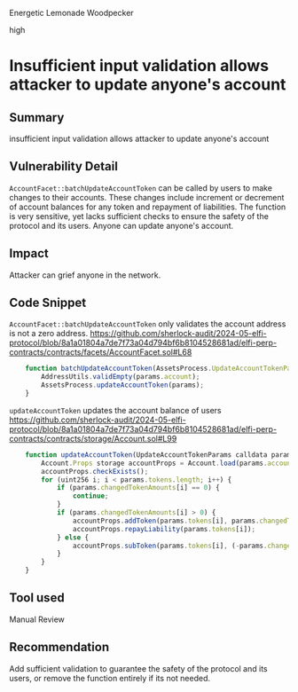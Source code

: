 Energetic Lemonade Woodpecker

high

# Insufficient input validation allows attacker to update anyone's account

## Summary
insufficient input validation allows attacker to update anyone's account


## Vulnerability Detail
`AccountFacet::batchUpdateAccountToken` can be called by users to make changes to their accounts. These changes include increment or decrement of account balances for any token and repayment of liabilities. The function is very sensitive, yet lacks sufficient checks to ensure the safety of the protocol and its users. Anyone can update anyone's account.

## Impact
Attacker can grief anyone in the network.

## Code Snippet
`AccountFacet::batchUpdateAccountToken` only validates the account address is not a zero address.
https://github.com/sherlock-audit/2024-05-elfi-protocol/blob/8a1a01804a7de7f73a04d794bf6b8104528681ad/elfi-perp-contracts/contracts/facets/AccountFacet.sol#L68
```js
    function batchUpdateAccountToken(AssetsProcess.UpdateAccountTokenParams calldata params) external override {
        AddressUtils.validEmpty(params.account);
        AssetsProcess.updateAccountToken(params);
    }
```

`updateAccountToken` updates the account balance of users
https://github.com/sherlock-audit/2024-05-elfi-protocol/blob/8a1a01804a7de7f73a04d794bf6b8104528681ad/elfi-perp-contracts/contracts/storage/Account.sol#L99
```js
    function updateAccountToken(UpdateAccountTokenParams calldata params) external {
        Account.Props storage accountProps = Account.load(params.account);
        accountProps.checkExists();
        for (uint256 i; i < params.tokens.length; i++) {
            if (params.changedTokenAmounts[i] == 0) {
                continue;
            }
            if (params.changedTokenAmounts[i] > 0) {
                accountProps.addToken(params.tokens[i], params.changedTokenAmounts[i].toUint256());
                accountProps.repayLiability(params.tokens[i]);
            } else {
                accountProps.subToken(params.tokens[i], (-params.changedTokenAmounts[i]).toUint256());
            }
        }
    }
```


## Tool used

Manual Review


## Recommendation
Add sufficient validation to guarantee the safety of the protocol and its users, or remove the function entirely if its not needed.
